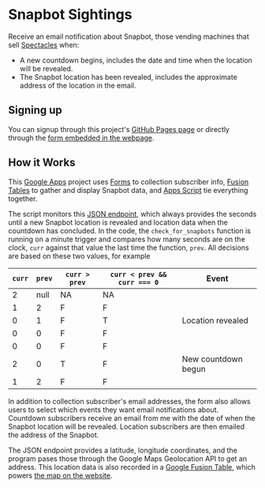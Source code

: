 # Snapbot Sightings
Receive an email notification about Snapbot, those vending machines that sell [Spectacles](https://spectacles.com) when:

* A new countdown begins, includes the date and time when the location will be revealed.
* The Snapbot location has been revealed, includes the approximate address of the location in the email.

## Signing up
You can signup through this project's [GitHub Pages page](https://stvkas.github.io/snapbot_sightings) or directly through the [form embedded in the webpage](https://goo.gl/forms/3igqSTafILJqHl1j1).

## How it Works
This [Google Apps](https://developers.google.com/google-apps/) project uses [Forms](https://www.google.com/forms/about/) to collection subscriber info, [Fusion Tables](https://support.google.com/fusiontables/answer/2571232?hl=en) to gather and display Snapbot data, and [Apps Script](https://developers.google.com/apps-script/) tie everything together.

The script monitors this [JSON endpoint](https://spectacles.com/locations), which always provides the seconds until a new Snapbot location is revealed and location data when the countdown has concluded. In the code, the `check_for_snapbots` function is running on a minute trigger and compares how many seconds are on the clock, `curr` against that value the last time the function, `prev`. All decisions are based on these two values, for example

| `curr` | `prev` | `curr > prev` | `curr < prev && curr === 0` |        Event        |
| ------ | ------ | ------------- | --------------------------- | ------------------- |
|    2   |  null  |       NA      |              NA             |                     |
|    1   |    2   |       F       |              F              |                     |
|    0   |    1   |       F       |              T              |  Location revealed  |
|    0   |    0   |       F       |              F              |                     |
|    0   |    0   |       F       |              F              |                     |
|    2   |    0   |       T       |              F              | New countdown begun |
|    1   |    2   |       F       |              F              |                     |

In addition to collection subscriber's email addresses, the form also allows users to select which events they want email notifications about. Countdown subscribers receive an email from me with the date of when the Snapbot location will be revealed. Location subscribers are then emailed the address of the Snapbot.

The JSON endpoint provides a latitude, longitude coordinates, and the program pases those through the Google Maps Geolocation API to get an address. This location data is also recorded in a [Google Fusion Table](https://www.google.com/fusiontables/DataSource?docid=1ffadHIK9sqiWw3mzuZrAkcTQHsYLsgpt7dyWY1bT), which powers [the map on the website](https://stvkas.github.io/snapbot_sightings/locations.html).
